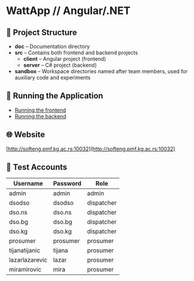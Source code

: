 # WattApp // Angular/.NET

## 📂 Project Structure

- **doc** – Documentation directory  
- **src** – Contains both frontend and backend projects  
  - **client** – Angular project (frontend)  
  - **server** – C# project (backend)  
- **sandbox** – Workspace directories named after team members, used for auxiliary code and experiments  

## 🚀 Running the Application

- [Running the frontend](./WattApp/client/README.md)  
- [Running the backend](./WattApp/server/README.md)  

## 🌐 Website

[http://softeng.pmf.kg.ac.rs:10032](http://softeng.pmf.kg.ac.rs:10032)

## 👤 Test Accounts

| Username       | Password | Role        |
| -------------- | -------- | ----------- |
| admin          | admin    | admin       |
| dsodso         | dsodso   | dispatcher  |
| dso.ns         | dso.ns   | dispatcher  |
| dso.bg         | dso.bg   | dispatcher  |
| dso.kg         | dso.kg   | dispatcher  |
| prosumer       | prosumer | prosumer    |
| tijanatijanic  | tijana   | prosumer    |
| lazarlazarevic | lazar    | prosumer    |
| miramirovic    | mira     | prosumer    |
